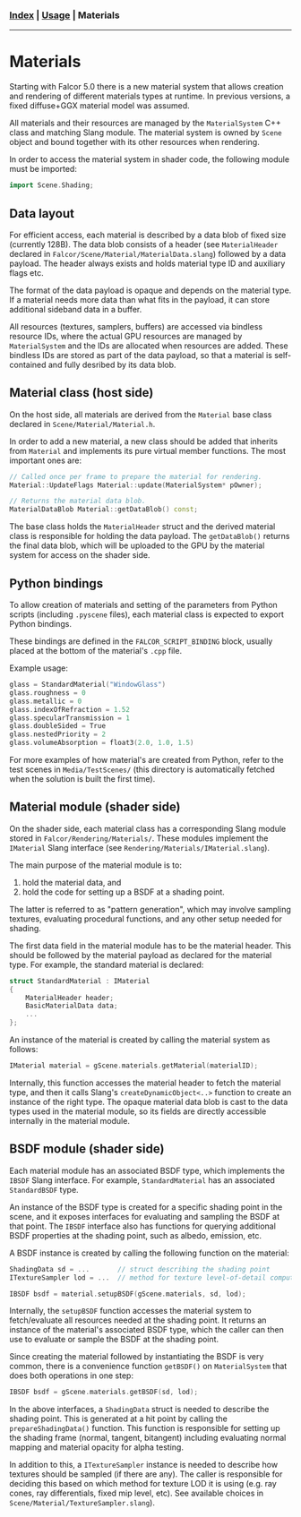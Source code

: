 ### [Index](../index.md) | [Usage](./index.md) | Materials

--------

# Materials

Starting with Falcor 5.0 there is a new material system that allows creation and rendering of different materials
types at runtime. In previous versions, a fixed diffuse+GGX material model was assumed.

All materials and their resources are managed by the `MaterialSystem` C++ class and matching Slang module.
The material system is owned by `Scene` object and bound together with its other resources when rendering.

In order to access the material system in shader code, the following module must be imported:

```c++
import Scene.Shading;
```

## Data layout

For efficient access, each material is described by a data blob of fixed size (currently 128B).
The data blob consists of a header (see `MaterialHeader` declared in `Falcor/Scene/Material/MaterialData.slang`)
followed by a data payload. The header always exists and holds material type ID and auxiliary flags etc.

The format of the data payload is opaque and depends on the material type. If a material needs more data
than what fits in the payload, it can store additional sideband data in a buffer.

All resources (textures, samplers, buffers) are accessed via bindless resource IDs, where the actual GPU
resources are managed by `MaterialSystem` and the IDs are allocated when resources are added.
These bindless IDs are stored as part of the data payload, so that a material is self-contained and fully
desribed by its data blob.

## Material class (host side)

On the host side, all materials are derived from the `Material` base class declared in `Scene/Material/Material.h`.

In order to add a new material, a new class should be added that inherits from `Material` and implements
its pure virtual member functions. The most important ones are:

```c++
// Called once per frame to prepare the material for rendering.
Material::UpdateFlags Material::update(MaterialSystem* pOwner);

// Returns the material data blob.
MaterialDataBlob Material::getDataBlob() const;
```

The base class holds the `MaterialHeader` struct and the derived material class is responsible
for holding the data payload. The `getDataBlob()` returns the final data blob, which will be uploaded to the
GPU by the material system for access on the shader side.

## Python bindings

To allow creation of materials and setting of the parameters from Python scripts (including `.pyscene` files),
each material class is expected to export Python bindings.

These bindings are defined in the `FALCOR_SCRIPT_BINDING` block, usually placed at the bottom of the material's `.cpp` file.

Example usage:

```c++
glass = StandardMaterial("WindowGlass")
glass.roughness = 0
glass.metallic = 0
glass.indexOfRefraction = 1.52
glass.specularTransmission = 1
glass.doubleSided = True
glass.nestedPriority = 2
glass.volumeAbsorption = float3(2.0, 1.0, 1.5)
```

For more examples of how material's are created from Python, refer to the test scenes in `Media/TestScenes/`
(this directory is automatically fetched when the solution is built the first time).

## Material module (shader side)

On the shader side, each material class has a corresponding Slang module stored in `Falcor/Rendering/Materials/`.
These modules implement the `IMaterial` Slang interface (see `Rendering/Materials/IMaterial.slang`).

The main purpose of the material module is to:
1. hold the material data, and
2. hold the code for setting up a BSDF at a shading point.

The latter is referred to as "pattern generation", which may involve sampling textures, evaluating
procedural functions, and any other setup needed for shading.

The first data field in the material module has to be the material header. This should be followed by the
material payload as declared for the material type. For example, the standard material is declared:

```c++
struct StandardMaterial : IMaterial
{
    MaterialHeader header;
    BasicMaterialData data;
    ...
};
```

An instance of the material is created by calling the material system as follows:

```c++
IMaterial material = gScene.materials.getMaterial(materialID);
```

Internally, this function accesses the material header to fetch the material type, and then it calls
Slang's `createDynamicObject<..>` function to create an instance of the right type.
The opaque material data blob is cast to the data types used in the material module, so its fields are
directly accessible internally in the material module.

## BSDF module (shader side)

Each material module has an associated BSDF type, which implements the `IBSDF` Slang interface.
For example, `StandardMaterial` has an associated `StandardBSDF` type.

An instance of the BSDF type is created for a specific shading point in the scene, and it exposes
interfaces for evaluating and sampling the BSDF at that point.
The `IBSDF` interface also has functions for querying additional BSDF properties
at the shading point, such as albedo, emission, etc.

A BSDF instance is created by calling the following function on the material:

```c++
ShadingData sd = ...       // struct describing the shading point
ITextureSampler lod = ...  // method for texture level-of-detail computation

IBSDF bsdf = material.setupBSDF(gScene.materials, sd, lod);
```

Internally, the `setupBSDF` function accesses the material system to fetch/evaluate all resources needed at the
shading point. It returns an instance of the material's associated BSDF type,
which the caller can then use to evaluate or sample the BSDF at the shading point.

Since creating the material followed by instantiating the BSDF is very common,
there is a convenience function `getBSDF()` on `MaterialSystem` that does both operations in one step:

```c++
IBSDF bsdf = gScene.materials.getBSDF(sd, lod);
```

In the above interfaces, a `ShadingData` struct is needed to describe the shading point.
This is generated at a hit point by calling the `prepareShadingData()` function.
This function is responsible for setting up the shading frame (normal, tangent, bitangent)
including evaluating normal mapping and material opacity for alpha testing.

In addition to this, a `ITextureSampler` instance is needed to describe how textures should
be sampled (if there are any). The caller is responsible for deciding this based on which
method for texture LOD it is using (e.g. ray cones, ray differentials, fixed mip level, etc).
See available choices in `Scene/Material/TextureSampler.slang`).
